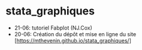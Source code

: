 # stata_graphiques

* 21-06: tutoriel Fabplot (NJ.Cox)
* 20-06: Création du dépôt et mise en ligne du site [https://mthevenin.github.io/stata_graphiques/]
